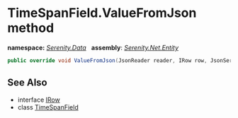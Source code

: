 # TimeSpanField.ValueFromJson method
**namespace:** *[Serenity.Data](../../README.md#serenity.data-namespace)*   **assembly**: *[Serenity.Net.Entity](../../README.md)*

```csharp
public override void ValueFromJson(JsonReader reader, IRow row, JsonSerializer serializer)
```

## See Also

* interface [IRow](../IRow.md)
* class [TimeSpanField](../TimeSpanField.md)